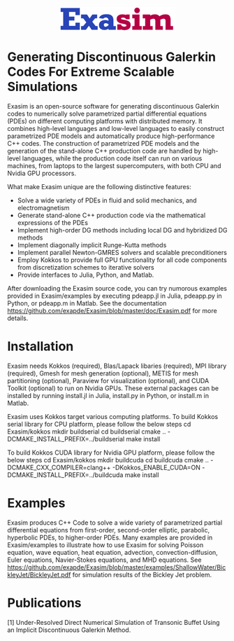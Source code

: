 <p align="center">
<img src="doc/exasimlogosmall.png">
</p>

# Generating Discontinuous Galerkin Codes For Extreme Scalable Simulations
Exasim is an open-source software for generating discontinuous Galerkin codes to numerically solve parametrized partial differential equations (PDEs) on different computing platforms with distributed memory.  It combines high-level languages and low-level languages to easily construct parametrized PDE models and automatically produce high-performance C++ codes. The construction of parametrized PDE models and the generation of the stand-alone C++ production code are handled by high-level languages, while the production code itself can run on various machines, from laptops to the largest supercomputers, with both CPU and Nvidia GPU processors. 

What make Exasim unique are the following distinctive features:

   - Solve a wide variety of PDEs in fluid and solid mechanics, and electromagnetism
   - Generate stand-alone C++ production code via the mathematical expressions of the PDEs
   - Implement high-order DG methods including local DG and hybridized DG methods
   - Implement diagonally implicit Runge-Kutta methods 
   - Implement parallel Newton-GMRES solvers and scalable preconditioners  
   - Employ Kokkos to provide full GPU functionality for all code components from discretization schemes to iterative solvers
   - Provide interfaces to Julia, Python, and Matlab. 
   
After downloading the Exasim source code, you can try numorous examples provided in Exasim/examples by executing pdeapp.jl in Julia, pdeapp.py in Python, or pdeapp.m in Matlab. See the documentation https://github.com/exapde/Exasim/blob/master/doc/Exasim.pdf for more details. 

# Installation 

Exasim needs Kokkos (required), Blas/Lapack libaries (required), MPI library (required), Gmesh for mesh generation (optional), METIS for mesh partitioning (optional), Paraview for visualization (optional), and CUDA Toolkit (optional) to run on Nvidia GPUs. These external packages can be installed by running install.jl in Julia, install.py in Python, or install.m in Matlab.

Exasim uses Kokkos target various computing platforms. To build Kokkos serial library for CPU platform, please follow the below steps
   cd Exasim/kokkos
   mkdir buildserial
   cd buildserial
   cmake .. -DCMAKE_INSTALL_PREFIX=../buildserial
   make install   

To build Kokkos CUDA library for Nvidia GPU platform, please follow the below steps
   cd Exasim/kokkos
   mkdir buildcuda
   cd buildcuda
   cmake .. -DCMAKE_CXX_COMPILER=clang++ -DKokkos_ENABLE_CUDA=ON -DCMAKE_INSTALL_PREFIX=../buildcuda
   make install   


# Examples

Exasim produces C++ Code to solve a wide variety of parametrized partial differential equations from first-order, second-order elliptic, parabolic, hyperbolic PDEs, to higher-order PDEs. Many examples are provided in Exasim/examples to illustrate how to use Exasim for solving Poisson equation, wave equation, heat equation, advection, convection-diffusion, Euler equations, Navier-Stokes equations, and MHD equations. See https://github.com/exapde/Exasim/blob/master/examples/ShallowWater/BickleyJet/BickleyJet.pdf for simulation results of the Bickley Jet problem.


# Publications
[1] Under-Resolved Direct Numerical Simulation of Transonic Buffet Using an Implicit Discontinuous Galerkin Method. 

